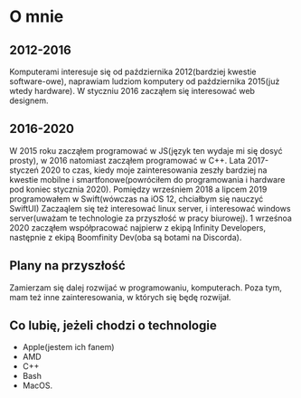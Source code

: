 # **O mnie**

## 2012-2016
Komputerami interesuje się od października 2012(bardziej kwestie software-owe), naprawiam ludziom komputery od października 2015(już wtedy hardware). W styczniu 2016 zacząłem się interesować web designem.
## 2016-2020
W 2015 roku zacząłem programować w JS(język ten wydaje mi się dosyć prosty), w 2016 natomiast zacząłem programować w C++. Lata 2017-styczeń 2020 to czas, kiedy moje zainteresowania zeszły bardziej na kwestie mobilne i smartfonowe(powróciłem do programowania i hardware pod koniec stycznia 2020). Pomiędzy wrześniem 2018 a lipcem 2019 programowałem w Swift(wówczas na iOS 12, chciałbym się nauczyć SwiftUI) Zaczaąlem się też interesować linux server, i interesować windows server(uważam te technologie za przyszłość w pracy biurowej). 1 wrześnoa 2020 zacząłem współpracować najpierw z ekipą Infinity Developers, następnie z ekipą Boomfinity Dev(oba są botami na Discorda). 
## Plany na przyszłość
Zamierzam się dalej rozwijać w programowaniu, komputerach. Poza tym, mam też inne zainteresowania, w których się będę rozwijał.
## Co lubię, jeżeli chodzi o technologie
- Apple(jestem ich fanem)
- AMD
- C++
- Bash
- MacOS.
